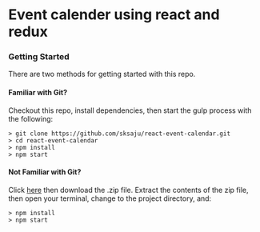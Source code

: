 # Event calender using react and redux

### Getting Started

There are two methods for getting started with this repo.

#### Familiar with Git?
Checkout this repo, install dependencies, then start the gulp process with the following:

```
> git clone https://github.com/sksaju/react-event-calendar.git
> cd react-event-calendar
> npm install
> npm start
```

#### Not Familiar with Git?
Click [here](https://github.com/sksaju/react-event-calendar/releases) then download the .zip file.  Extract the contents of the zip file, then open your terminal, change to the project directory, and:

```
> npm install
> npm start
```
